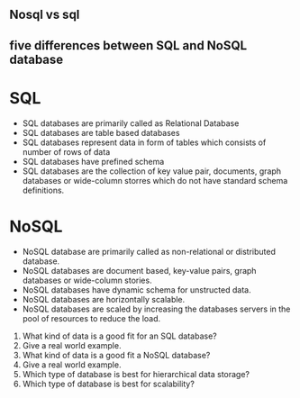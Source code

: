 ## Nosql vs sql

## five differences between SQL and NoSQL database

# SQL

- SQL databases are primarily called as Relational Database
- SQL databases are table based databases
- SQL databases represent data in form of tables which consists of number of rows of data
- SQL databases have prefined schema
- SQL databases are the collection of key value pair, documents, graph databases or wide-column storres which do not have standard schema definitions.

# NoSQL

- NoSQL database are primarily called as non-relational or distributed database.
- NoSQL databases are document based, key-value pairs, graph databases or wide-column stories.
- NoSQL databases have dynamic schema for unstructed data.
- NoSQL databases are horizontally scalable.
- NoSQL databases are scaled by increasing the databases servers in the pool of resources to reduce the load.


1. What kind of data is a good fit for an SQL database?
2. Give a real world example.
3. What kind of data is a good fit a NoSQL database?
4. Give a real world example.
5. Which type of database is best for hierarchical data storage?
6. Which type of database is best for scalability?